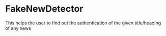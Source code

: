 # FakeNewDetector
This helps the user to find out the authentication of the given title/heading of any news 
